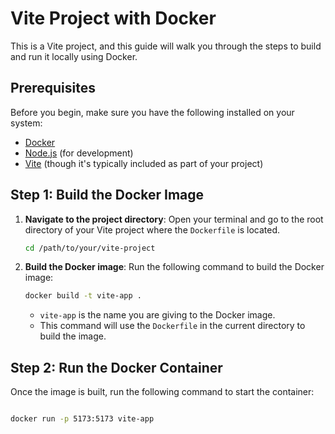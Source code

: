 # Vite Project with Docker

This is a Vite project, and this guide will walk you through the steps to build and run it locally using Docker.

## Prerequisites

Before you begin, make sure you have the following installed on your system:

- [Docker](https://www.docker.com/get-started)
- [Node.js](https://nodejs.org/) (for development)
- [Vite](https://vitejs.dev/) (though it's typically included as part of your project)

## Step 1: Build the Docker Image

1. **Navigate to the project directory**: Open your terminal and go to the root directory of your Vite project where the `Dockerfile` is located.

    ```bash
    cd /path/to/your/vite-project
    ```

2. **Build the Docker image**: Run the following command to build the Docker image:

    ```bash
    docker build -t vite-app .
    ```

    - `vite-app` is the name you are giving to the Docker image.
    - This command will use the `Dockerfile` in the current directory to build the image.

## Step 2: Run the Docker Container

Once the image is built, run the following command to start the container:

```bash

docker run -p 5173:5173 vite-app